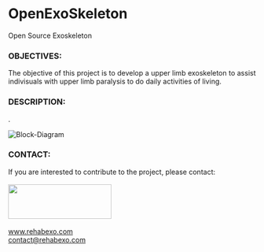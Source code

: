 # OpenExoSkeleton
Open Source Exoskeleton

### OBJECTIVES:
<P align="justify"> The objective of this project is to develop a upper limb exoskeleton to assist indivisuals with upper limb paralysis to do daily activities of living.

### DESCRIPTION:
<P align="justify"> .

![Block-Diagram](https://github.com/RehabExo/OpenExoStim/blob/main/CAD.png)

### CONTACT:
If you are interested to contribute to the project, please contact: <br/>  
<img src="https://github.com/RehabExo/OpenExoAmp/blob/main/RehabExo_web.jpeg" width="210" height="70"> <br/>  
www.rehabexo.com <br/>
contact@rehabexo.com <br/>
